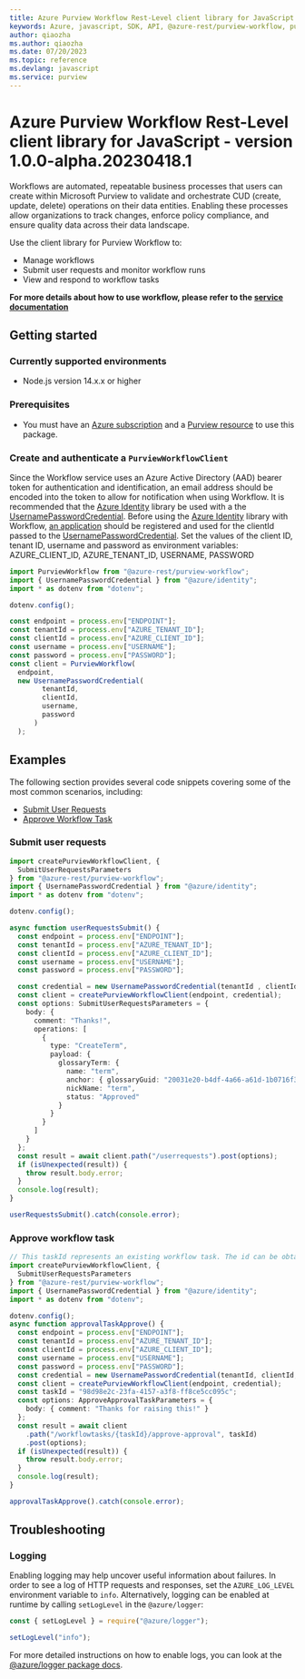```yaml
---
title: Azure Purview Workflow Rest-Level client library for JavaScript
keywords: Azure, javascript, SDK, API, @azure-rest/purview-workflow, purview
author: qiaozha
ms.author: qiaozha
ms.date: 07/20/2023
ms.topic: reference
ms.devlang: javascript
ms.service: purview
---
```

# Azure Purview Workflow Rest-Level client library for JavaScript - version 1.0.0-alpha.20230418.1 


Workflows are automated, repeatable business processes that users can create within Microsoft Purview to validate and orchestrate CUD (create, update, delete) operations on their data entities. Enabling these processes allow organizations to track changes, enforce policy compliance, and ensure quality data across their data landscape.

Use the client library for Purview Workflow to:

- Manage workflows
- Submit user requests and monitor workflow runs
- View and respond to workflow tasks

**For more details about how to use workflow, please refer to the [service documentation][product_documentation]**

## Getting started

### Currently supported environments

- Node.js version 14.x.x or higher

### Prerequisites

- You must have an [Azure subscription][azure_subscription] and a [Purview resource][purview_resource] to use this package.

### Create and authenticate a `PurviewWorkflowClient`

Since the Workflow service uses an Azure Active Directory (AAD) bearer token for authentication and identification, an email address should be encoded into the token to allow for notification when using Workflow. It is recommended that the [Azure Identity][azure_identity] library be used  with a the [UsernamePasswordCredential][username_password_credential]. Before using the [Azure Identity][azure_identity] library with Workflow, [an application][app_registration] should be registered and used for the clientId passed to the [UsernamePasswordCredential][username_password_credential].
Set the values of the client ID, tenant ID, username and password as environment variables:
AZURE_CLIENT_ID, AZURE_TENANT_ID, USERNAME, PASSWORD

```typescript
import PurviewWorkflow from "@azure-rest/purview-workflow";
import { UsernamePasswordCredential } from "@azure/identity";
import * as dotenv from "dotenv";

dotenv.config();

const endpoint = process.env["ENDPOINT"];
const tenantId = process.env["AZURE_TENANT_ID"];
const clientId = process.env["AZURE_CLIENT_ID"];
const username = process.env["USERNAME"];
const password = process.env["PASSWORD"];
const client = PurviewWorkflow(
  endpoint,
  new UsernamePasswordCredential(
        tenantId,
        clientId,
        username,
        password
      )
  );
```

## Examples

The following section provides several code snippets covering some of the most common scenarios, including:

- [Submit User Requests](#submit-user-requests)
- [Approve Workflow Task](#approve-workflow-task)

### Submit user requests

```typescript
import createPurviewWorkflowClient, {
  SubmitUserRequestsParameters
} from "@azure-rest/purview-workflow";
import { UsernamePasswordCredential } from "@azure/identity";
import * as dotenv from "dotenv";

dotenv.config();

async function userRequestsSubmit() {
  const endpoint = process.env["ENDPOINT"];
  const tenantId = process.env["AZURE_TENANT_ID"];
  const clientId = process.env["AZURE_CLIENT_ID"];
  const username = process.env["USERNAME"];
  const password = process.env["PASSWORD"];

  const credential = new UsernamePasswordCredential(tenantId , clientId, username, password);
  const client = createPurviewWorkflowClient(endpoint, credential);
  const options: SubmitUserRequestsParameters = {
    body: {
      comment: "Thanks!",
      operations: [
        {
          type: "CreateTerm",
          payload: {
            glossaryTerm: {
              name: "term",
              anchor: { glossaryGuid: "20031e20-b4df-4a66-a61d-1b0716f3fa48" },
              nickName: "term",
              status: "Approved"
            }
          }
        }
      ]
    }
  };
  const result = await client.path("/userrequests").post(options);
  if (isUnexpected(result)) {
    throw result.body.error;
  }
  console.log(result);
}

userRequestsSubmit().catch(console.error);
```

### Approve workflow task

```typescript
// This taskId represents an existing workflow task. The id can be obtained by calling GET /workflowtasks API.
import createPurviewWorkflowClient, {
  SubmitUserRequestsParameters
} from "@azure-rest/purview-workflow";
import { UsernamePasswordCredential } from "@azure/identity";
import * as dotenv from "dotenv";

dotenv.config();
async function approvalTaskApprove() {
  const endpoint = process.env["ENDPOINT"];
  const tenantId = process.env["AZURE_TENANT_ID"];
  const clientId = process.env["AZURE_CLIENT_ID"];
  const username = process.env["USERNAME"];
  const password = process.env["PASSWORD"];
  const credential = new UsernamePasswordCredential(tenantId, clientId, username, password);
  const client = createPurviewWorkflowClient(endpoint, credential);
  const taskId = "98d98e2c-23fa-4157-a3f8-ff8ce5cc095c";
  const options: ApproveApprovalTaskParameters = {
    body: { comment: "Thanks for raising this!" }
  };
  const result = await client
    .path("/workflowtasks/{taskId}/approve-approval", taskId)
    .post(options);
  if (isUnexpected(result)) {
    throw result.body.error;
  }
  console.log(result);
}

approvalTaskApprove().catch(console.error);
```

## Troubleshooting

### Logging

Enabling logging may help uncover useful information about failures. In order to see a log of HTTP requests and responses, set the `AZURE_LOG_LEVEL` environment variable to `info`. Alternatively, logging can be enabled at runtime by calling `setLogLevel` in the `@azure/logger`:

```javascript
const { setLogLevel } = require("@azure/logger");

setLogLevel("info");
```

For more detailed instructions on how to enable logs, you can look at the [@azure/logger package docs](https://github.com/Azure/azure-sdk-for-js/tree/main/sdk/core/logger).

<!-- LINKS -->
[product_documentation]: https://learn.microsoft.com/azure/purview/concept-workflow
[azure_subscription]: https://azure.microsoft.com/free/dotnet/
[purview_resource]: /azure/purview/create-catalog-portal
[azure_identity]: https://github.com/Azure/azure-sdk-for-js/tree/main/sdk/identity/identity#readme
[app_registration]: https://learn.microsoft.com/azure/active-directory/develop/quickstart-register-app
[username_password_credential]: https://learn.microsoft.com/javascript/api/@azure/identity/usernamepasswordcredential?view=azure-node-latest

